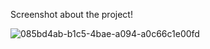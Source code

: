 Screenshot about the project!

![085bd4ab-b1c5-4bae-a094-a0c66c1e00fd](https://github.com/user-attachments/assets/f39ec5fa-5ded-4086-9cc3-116c47150bfd)
